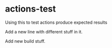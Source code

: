# actions-test
Using this to test actions produce expected results

 Add a new line with different stuff in it.

 Add new build stuff.
